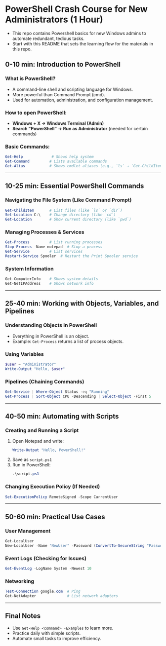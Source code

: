 # PowerShell Crash Course for New Administrators (1 Hour)
- This repo contains Powershell basics for new Windows admins to automate redundant, tedious tasks.
- Start with this README that sets the learning flow for the materials in this repo. 

## 0-10 min: Introduction to PowerShell

### What is PowerShell?
- A command-line shell and scripting language for Windows.
- More powerful than Command Prompt (cmd).
- Used for automation, administration, and configuration management.

### How to open PowerShell:
- **Windows + X → Windows Terminal (Admin)**
- **Search "PowerShell" → Run as Administrator** (needed for certain commands)

### Basic Commands:
```powershell
Get-Help             # Shows help system
Get-Command         # Lists available commands
Get-Alias           # Shows cmdlet aliases (e.g., `ls` → `Get-ChildItem`)
```

---

## 10-25 min: Essential PowerShell Commands

### Navigating the File System (Like Command Prompt)
```powershell
Get-ChildItem       # List files (like `ls` or `dir`)
Set-Location C:\    # Change directory (like `cd`)
Get-Location        # Show current directory (like `pwd`)
```

### Managing Processes & Services
```powershell
Get-Process         # List running processes
Stop-Process -Name notepad  # Stop a process
Get-Service         # List services
Restart-Service Spooler  # Restart the Print Spooler service
```

### System Information
```powershell
Get-ComputerInfo    # Shows system details
Get-NetIPAddress    # Shows network info
```

---

## 25-40 min: Working with Objects, Variables, and Pipelines

### Understanding Objects in PowerShell
- Everything in PowerShell is an object.
- Example: `Get-Process` returns a list of process objects.

### Using Variables
```powershell
$user = "Administrator"
Write-Output "Hello, $user"
```

### Pipelines (Chaining Commands)
```powershell
Get-Service | Where-Object Status -eq "Running"
Get-Process | Sort-Object CPU -Descending | Select-Object -First 5
```

---

## 40-50 min: Automating with Scripts

### Creating and Running a Script
1. Open Notepad and write:
   ```powershell
   Write-Output "Hello, PowerShell!"
   ```
2. Save as `script.ps1`
3. Run in PowerShell:
   ```powershell
   .\script.ps1
   ```

### Changing Execution Policy (If Needed)
```powershell
Set-ExecutionPolicy RemoteSigned -Scope CurrentUser
```

---

## 50-60 min: Practical Use Cases

### User Management
```powershell
Get-LocalUser
New-LocalUser -Name "NewUser" -Password (ConvertTo-SecureString "Password123" -AsPlainText -Force)
```

### Event Logs (Checking for Issues)
```powershell
Get-EventLog -LogName System -Newest 10
```

### Networking
```powershell
Test-Connection google.com  # Ping
Get-NetAdapter              # List network adapters
```

---

## Final Notes
- Use `Get-Help <command> -Examples` to learn more.
- Practice daily with simple scripts.
- Automate small tasks to improve efficiency.
